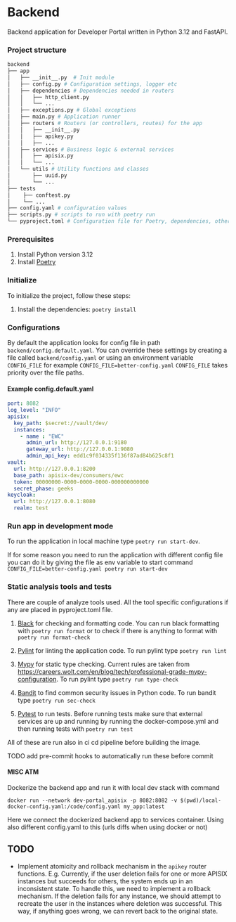 # Backend
Backend application for Developer Portal written in Python 3.12 and FastAPI.

### Project structure
```bash
backend
├── app
│   ├── __init__.py  # Init module
│   ├── config.py # Configuration settings, logger etc
│   ├── dependencies # Dependencies needed in routers
│   │   ├── http_client.py
│   │   └── ...
│   ├── exceptions.py # Global exceptions
│   ├── main.py # Application runner
│   ├── routers # Routers (or controllers, routes) for the app
│   │   ├── __init__.py
│   │   ├── apikey.py
│   │   ├── ...
│   ├── services # Business logic & external services
│   │   ├── apisix.py
│   │   └── ...
│   └── utils # Utility functions and classes
│       ├── uuid.py
│       └── ...
├── tests
│    ├── conftest.py
│    └── ...
├── config.yaml # configuration values
├── scripts.py # scripts to run with poetry run
└── pyproject.toml # Configuration file for Poetry, dependencies, other metadata
```
### Prerequisites

1. Install Python version 3.12
2. Install [Poetry](https://python-poetry.org) 


### Initialize

To initialize the project, follow these steps:

1. Install the dependencies: `poetry install`


### Configurations
By default the application looks for config file in path `backend/config.default.yaml`.
You can override these settings by creating a file called `backend/config.yaml` or using an environment variable `CONFIG_FILE` for example `CONFIG_FILE=better-config.yaml`
`CONFIG_FILE` takes priority over the file paths.

#### Example config.default.yaml
```yaml
port: 8082
log_level: "INFO"
apisix:
  key_path: $secret://vault/dev/
  instances:
    - name : "EWC"
      admin_url: http://127.0.0.1:9180
      gateway_url: http://127.0.0.1:9080
      admin_api_key: edd1c9f034335f136f87ad84b625c8f1
vault:
  url: http://127.0.0.1:8200
  base_path: apisix-dev/consumers/ewc
  token: 00000000-0000-0000-0000-000000000000
  secret_phase: geeks
keycloak:
  url: http://127.0.0.1:8080
  realm: test
```

### Run app in development mode
To run the application in local machine type `poetry run start-dev`.

If for some reason you need to run the application with different config file you can do it by giving the file as env variable to start command `CONFIG_FILE=better-config.yaml poetry run start-dev`


### Static analysis tools and tests

There are couple of analyze tools used. All the tool specific configurations if any are placed in pyproject.toml file.

1. [Black](https://pypi.org/project/black/) for checking and formatting code. You can run black formatting with `poetry run format` or to check if there is anything to format with `poetry run format-check`

2. [Pylint](https://pylint.readthedocs.io/en/latest/) for linting the application code. To run pylint type `poetry run lint`

3. [Mypy](https://www.mypy-lang.org/) for static type checking. Current rules are taken from https://careers.wolt.com/en/blog/tech/professional-grade-mypy-configuration. To run pylint type `poetry run type-check`

4. [Bandit](https://bandit.readthedocs.io/en/latest/) to find common security issues in Python code. To run bandit type `poetry run sec-check`

5. [Pytest](https://docs.pytest.org/en/8.0.x/index.html) to run tests. Before running tests make sure that external services are up and running by running the docker-compose.yml and then running tests with `poetry run test`

All of these are run also in ci cd pipeline before building the image.

TODO add pre-commit hooks to automatically run these before commit

#### MISC ATM

Dockerize the backend app and run it with local dev stack with command

`docker run --network dev-portal_apisix -p 8082:8082 -v $(pwd)/local-docker-config.yaml:/code/config.yaml my_app:latest`

Here we connect the dockerized backend app to services container. Using also different config.yaml to this (urls diffs when using docker or not)

## TODO

- Implement atomicity and rollback mechanism in the `apikey` router functions. 
E.g. Currently, if the user deletion fails for one or more APISIX instances but succeeds for others, the system ends up in an inconsistent state. To handle this, we need to implement a rollback mechanism. If the deletion fails for any instance, we should attempt to recreate the user in the instances where deletion was successful. This way, if anything goes wrong, we can revert back to the original state.
